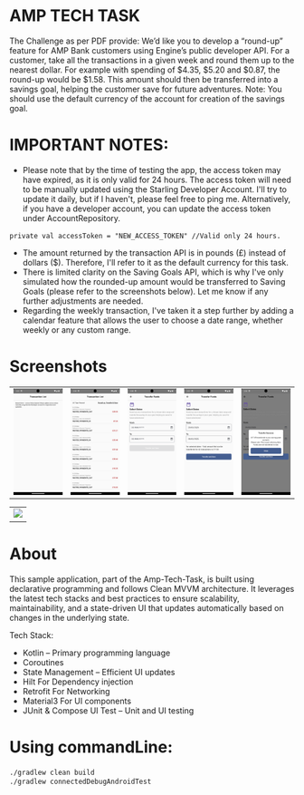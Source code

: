 # AMP TECH TASK 
The Challenge as per PDF provide:
We’d like you to develop a “round-up” feature for AMP Bank customers using Engine’s public developer API.
For a customer, take all the transactions in a given week and round them up to the nearest dollar. For example
with spending of $4.35, $5.20 and $0.87, the round-up would be $1.58. This amount should then be transferred
into a savings goal, helping the customer save for future adventures.
Note: You should use the default currency of the account for creation of the savings goal.

# IMPORTANT NOTES:
- Please note that by the time of testing the app, the access token may have expired, as it is only valid for 24 hours. The access token will need to be manually updated using the Starling Developer Account. I'll try to update it daily, but if I haven't, please feel free to ping me. Alternatively, if you have a developer account, you can update the access token under AccountRepository.
```aidl
private val accessToken = "NEW_ACCESS_TOKEN" //Valid only 24 hours.
```
- The amount returned by the transaction API is in pounds (£) instead of dollars ($). Therefore, I'll refer to it as the default currency for this task.
- There is limited clarity on the Saving Goals API, which is why I've only simulated how the rounded-up amount would be transferred to Saving Goals (please refer to the screenshots below). Let me know if any further adjustments are needed.
- Regarding the weekly transaction, I've taken it a step further by adding a calendar feature that allows the user to choose a date range, whether weekly or any custom range.

# Screenshots
<table style="width:100%">
  <tr>
    <td><img src="https://github.com/ravimhzn/amp-tech-task/blob/main/images/homepage_error.png" width="250"></td>
    <td><img src="https://github.com/ravimhzn/amp-tech-task/blob/main/images/homepage.png" width="250"></td>
    <td><img src="https://github.com/ravimhzn/amp-tech-task/blob/main/images/select_dates.png" width="250"></td>
    <td><img src="https://github.com/ravimhzn/amp-tech-task/blob/main/images/dates_selected.png" width="250"></td>
    <td><img src="https://github.com/ravimhzn/amp-tech-task/blob/main/images/transfer_success.png" width="250"></td>
  </tr>
</table>
<table style="width:100%">
 <td><img src="https://github.com/ravimhzn/amp-tech-task/blob/main/images/amp_tech.gif" width="250"></td>
</table>


# About
This sample application, part of the Amp-Tech-Task, is built using declarative programming and follows Clean MVVM architecture. It leverages the latest tech stacks and best practices to ensure scalability, maintainability, and a state-driven UI that updates automatically based on changes in the underlying state.

Tech Stack:
- Kotlin – Primary programming language
- Coroutines
- State Management – Efficient UI updates
- Hilt For Dependency injection
- Retrofit For Networking
- Material3 For UI components
- JUnit & Compose UI Test – Unit and UI testing

# Using commandLine:
```aidl
./gradlew clean build
./gradlew connectedDebugAndroidTest
```
